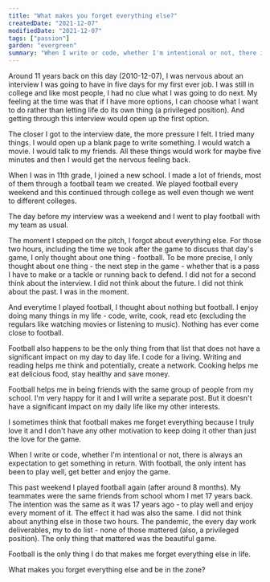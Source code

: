 ```yaml
---
title: "What makes you forget everything else?"
createdDate: "2021-12-07"
modifiedDate: "2021-12-07"
tags: ["passion"]
garden: "evergreen"
summary: "When I write or code, whether I'm intentional or not, there is always an expectation to get something in return. With football, the only intent has been to play well, get better and make my team win. It is the only thing I do that makes me forget everything else in life."
---
```


Around 11 years back on this day (2010-12-07), I was nervous about an interview I was going to have in five days for my first ever job. I was still in college and like most people, I had no clue what I was going to do next. My feeling at the time was that if I have more options, I can choose what I want to do rather than letting life do its own thing (a privileged position). And getting through this interview would open up the first option.

The closer I got to the interview date, the more pressure I felt. I tried many things. I would open up a blank page to write something. I would watch a movie. I would talk to my friends. All these things would work for maybe five minutes and then I would get the nervous feeling back.

When I was in 11th grade, I joined a new school. I made a lot of friends, most of them through a football team we created. We played football every weekend and this continued through college as well even though we went to different colleges.

The day before my interview was a weekend and I went to play football with my team as usual.

The moment I stepped on the pitch, I forgot about everything else. For those two hours, including the time we took after the game to discuss that day's game, I only thought about one thing - football. To be more precise, I only thought about one thing - the next step in the game - whether that is a pass I have to make or a tackle or running back to defend. I did not for a second think about the interview. I did not think about the future. I did not think about the past. I was in the moment.

And everytime I played football, I thought about nothing but football. I enjoy doing many things in my life - code, write, cook, read etc (excluding the regulars like watching movies or listening to music). Nothing has ever come close to football.

Football also happens to be the only thing from that list that does not have a significant impact on my day to day life. I code for a living. Writing and reading helps me think and potentially, create a network. Cooking helps me eat delicious food, stay healthy and save money.

Football helps me in being friends with the same group of people from my school. I'm very happy for it and I will write a separate post. But it doesn't have a significant impact on my daily life like my other interests.

I sometimes think that football makes me forget everything because I truly love it and I don't have any other motivation to keep doing it other than just the love for the game.

When I write or code, whether I'm intentional or not, there is always an expectation to get something in return. With football, the only intent has been to play well, get better and enjoy the game.

This past weekend I played football again (after around 8 months). My teammates were the same friends from school whom I met 17 years back. The intention was the same as it was 17 years ago - to play well and enjoy every moment of it. The effect it had was also the same. I did not think about anything else in those two hours. The pandemic, the every day work deliverables, my to do list - none of those mattered (also, a privileged position). The only thing that mattered was the beautiful game.

Football is the only thing I do that makes me forget everything else in life.

What makes you forget everything else and be in the zone?
